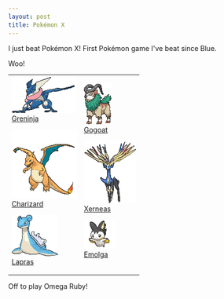 ```yaml
---
layout: post
title: Pokémon X
---
```


I just beat Pokémon X! First Pokémon game I've beat since Blue.

Woo!

<table style="width:100%">
<td>

<a href="http://bulbapedia.bulbagarden.net/wiki/Greninja_%28Pok%C3%A9mon%29">
<img src="/images/greninja.gif">
<br>Greninja
</a>
<p>

<a href="http://bulbapedia.bulbagarden.net/wiki/Charizard_%28Pok%C3%A9mon%29">
<img src="/images/charizard.gif">
<br>Charizard
</a>
<p>

<a href="http://bulbapedia.bulbagarden.net/wiki/Lapras_%28Pok%C3%A9mon%29">
<img src="/images/lapras.gif">
<br>Lapras
</a>
<p>

</td>
<td>

<a href="http://bulbapedia.bulbagarden.net/wiki/Gogoat_%28Pok%C3%A9mon%29">
<img src="/images/gogoat.gif">
<br>Gogoat
</a>
<p>

<a href="http://bulbapedia.bulbagarden.net/wiki/Xerneas_%28Pok%C3%A9mon%29">
<img src="/images/xerneas.gif">
<br>Xerneas
</a>
<p>

<a href="http://bulbapedia.bulbagarden.net/wiki/Emolga_%28Pok%C3%A9mon%29">
<img src="/images/emolga.gif">
<br>Emolga
</a>
<p>

</td>
</table>

Off to play Omega Ruby!
